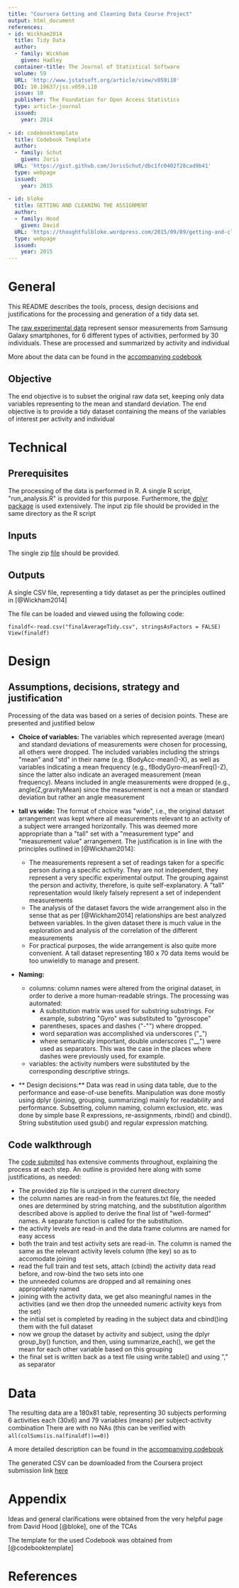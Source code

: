 ```yaml
---
title: "Coursera Getting and Cleaning Data Course Project"
output: html_document
references:
- id: Wickham2014
  title: Tidy Data
  author:
  - family: Wickham
    given: Hadley
  container-title: The Journal of Statistical Software
  volume: 59
  URL: 'http://www.jstatsoft.org/article/view/v059i10'
  DOI: 10.18637/jss.v059.i10
  issue: 10
  publisher: The Foundation for Open Access Statistics
  type: article-journal
  issued:
    year: 2014
  
- id: codebooktemplate
  title: Codebook Template
  author:
  - family: Schut
    given: Joris
  URL: 'https://gist.github.com/JorisSchut/dbc1fc0402f28cad9b41'
  type: webpage
  issued:
    year: 2015
    
- id: bloke
  title: GETTING AND CLEANING THE ASSIGNMENT
  author:
  - family: Hood
    given: David
  URL: 'https://thoughtfulbloke.wordpress.com/2015/09/09/getting-and-cleaning-the-assignment/'
  type: webpage
  issued:
    year: 2015    
---
```



# General
This README describes the tools, process, design decisions and justifications
for the processing and generation of a tidy data set. 

The [raw experimental data](https://archive.ics.uci.edu/ml/datasets/Human+Activity+Recognition+Using+Smartphones)
 represent  sensor measurements from Samsung Galaxy smartphones, for 
 6 different types of activities, performed by 30 individuals. These are 
 processed and summarized by activity and individual

More about the data can be found in the [accompanying codebook](https://github.com/GitAlexGit/tidyDataProjectRepo/blob/master/projectCodeBook.md)

## Objective
The end objective is to subset the original raw data set, keeping only data 
variables representing to the mean and standard deviation.
The end objective is to provide a tidy dataset containing the means of the
variables of interest per activity and individual

# Technical
## Prerequisites
The processing of the data is performed in R. 
A single R script, "run_analysis.R"
is provided for this purpose. Furthermore, the 
[dplyr package](https://cran.rstudio.com/web/packages/dplyr/)
is used extensively.
The input zip file should be provided in the same directory as the R script

## Inputs
The single zip 
[file](https://d396qusza40orc.cloudfront.net/getdata%2Fprojectfiles%2FUCI%20HAR%20Dataset.zip)
should be provided.

## Outputs
A single CSV file, representing a tidy dataset as per the principles 
outlined in [@Wickham2014]

The file can be loaded and viewed using the following code:
```
finaldf<-read.csv("finalAverageTidy.csv", stringsAsFactors = FALSE)
View(finaldf)
```

# Design
## Assumptions, decisions, strategy and justification
Processing of the data was based on a series of decision points. These are 
presented and justified below

* **Choice of variables:** The variables which represented average (mean) and 
standard deviations of measurements were chosen for processing, all others were 
dropped. The included variables including the strings "mean" and "std" in their
name (e.g. tBodyAcc-mean()-X), as well as variables indicating a mean
frequency (e.g., fBodyGyro-meanFreq()-Z), since the latter also 
indicate an averaged measurement (mean frequency). Means included in 
angle measurements were dropped (e.g., angle(Z,gravityMean)
since the measurement is not a mean or standard deviation but rather an angle
measurement

* **tall vs wide:** The format of choice was "wide", i.e., the original dataset
arrangement was kept where all measurements relevant to an activity of a subject
were arranged horizontally. This was deemed more appropriate than a "tall" 
set with a "measurement type" and "measurement value" arrangement. The
justification is in line with the principles outlined in [@Wickham2014]:
    * The measurements represent a set of readings taken for a specific person
    during a specific activity. They are not independent, they represent a 
    very specific experimental output. The grouping against the person and
    activity, therefore, is quite self-explanatory. A "tall" representation
    would likely falsely represent a set of independent measurements
    * The analysis of the dataset favors the wide arrangement also in the sense
    that as per [@Wickham2014] relationships are best analyzed between variables. 
    In the given dataset there is much value in the exploration and analysis 
    of the correlation of the different measurements 
    * For practical purposes, the wide arrangement is also quite more convenient. 
    A tall dataset representing 180 x 70 data items would be too unwieldly to 
    manage and present.

* **Naming:** 
    * columns: column names were altered from the original dataset, in order to
    derive a more human-readable strings. The processing was automated: 
        * A substitution matrix was used for substring substrings. For example, 
        substring "Gyro" was substituted to "gyroscope"
        * parentheses, spaces and dashes ("-"") where dropped. 
        * word separation was accomplished via underscores ("_")
        * where semanticaly important, double underscores ("__") were used as 
        separators. This was the case in the places where dashes were previously 
        used, for example. 
    * variables: the activity numbers were substituted by the corresponding 
    descriptive strings. 
    
- ** Design decisions:** Data was read in using data table, due to the 
performance and ease-of-use benefits. Manipulation was done mostly using dplyr
(joining, grouping, summarizing) mainly for readability and performance. 
Subsetting, column naming, column exclusion, etc. was done by simple base R
expressions, re-assignments, rbind() and cbind(). 
String substitution used gsub() and regular
expression matching.


## Code walkthrough
The
[code submited](https://github.com/GitAlexGit/tidyDataProjectRepo/blob/master/run_analysis.R) 
has extensive comments throughout, explaining the process at each step. An 
outline is provided here along with some justifications, as needed:

* The provided zip file is unziped in the current directory
* the column names are read-in from the features.txt file, the needed ones are 
determined by string matching, and the substitution algorithm described above is 
applied to derive the final list of "well-formed" names. A separate function is
called for the substitution.
* the activity levels are read-in and the data frame columns are named for easy
access
* both the train and test activity sets are read-in. The column is named the same
as the relevant activity levels column (the key) so as to accomodate joining
* read the full train and test sets, attach (cbind) the activity data
read before, and row-bind the two sets into one
* the unneeded columns are dropped and all remaining ones appropriately named
* joining with the activity data, we get also meaningful names in the activities
(and we then drop the unneeded numeric activity keys from the set)
* the initial set is completed by reading in the subject data and cbind()ing them
with the full dataset
* now we group the dataset by activity and subject, using the dplyr group_by()
function, and then, using summarize_each(), we get the mean for each other variable
based on this grouping
* the final set is written back as a text file using write.table() and using
"," as separator

# Data
The resulting data are a 180x81 table, representing 30 subjects performing 
6 activities each (30x6) and 79 variables (means) per subject-activity combination
There are with no NAs (this can be verified with ```all(colSums(is.na(finaldf))==0)```)

A more detailed description can be found in the
[accompanying codebook](https://github.com/GitAlexGit/tidyDataProjectRepo/blob/master/projectCodeBook.md)

The generated CSV can be downloaded from the Coursera project submission link [here](https://s3.amazonaws.com/coursera-uploads/user-d7d31ee9e557755d96b6561c/975116/asst-3/4f259e70646811e5b91e69c27466c863.txt)


# Appendix
Ideas and general clarifications were obtained from the very helpful page from 
David Hood [@bloke], one of the TCAs 

The template for the used Codebook was obtained from [@codebooktemplate]


# References

